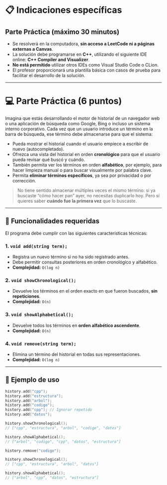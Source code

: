# 📋 Indicaciones específicas

## Parte Práctica (máximo 30 minutos)

- Se resolverá en la computadora, **sin acceso a LeetCode ni a páginas externas a Canvas**.
- La solución debe programarse en **C++**, utilizando el siguiente IDE online: **C++ Compiler and Visualizer**.
- **No está permitido** utilizar otros IDEs como Visual Studio Code o CLion.
- El profesor proporcionará una plantilla básica con casos de prueba para facilitar el desarrollo de la solución.

---

# 💻 Parte Práctica (6 puntos)

Imagina que estás desarrollando el motor de historial de un navegador web o una aplicación de búsqueda como Google, Bing o incluso un sistema interno corporativo. Cada vez que un usuario introduce un término en la barra de búsqueda, ese término debe almacenarse para que el sistema:

- Pueda mostrar el historial cuando el usuario empiece a escribir de nuevo (autocompletado).
- Ofrezca una vista del historial en orden **cronológico** para que el usuario pueda revisar qué buscó y cuándo.
- También permita ver los términos en orden **alfabético**, por ejemplo, para hacer limpieza manual o para buscar visualmente por palabra clave.
- Permita **eliminar términos específicos**, ya sea por privacidad o por corrección.

> No tiene sentido almacenar múltiples veces el mismo término: si ya buscaste “cómo hacer pan” ayer, no necesitas duplicarlo hoy. Pero sí quieres saber **cuándo fue la primera vez** que lo buscaste.

---

## 🎯 Funcionalidades requeridas

El programa debe cumplir con las siguientes características técnicas:

### 1. `void add(string term);`
- Registra un nuevo término si no ha sido registrado antes.
- Debe permitir consultas posteriores en orden cronológico y alfabético.
- **Complejidad:** `O(log n)`

### 2. `void showChronological();`
- Devuelve los términos en el orden exacto en que fueron buscados, **sin repeticiones**.
- **Complejidad:** `O(n)`

### 3. `void showAlphabetical();`
- Devuelve todos los términos en **orden alfabético ascendente**.
- **Complejidad:** `O(n)`

### 4. `void remove(string term);`
- Elimina un término del historial en todas sus representaciones.
- **Complejidad:** `O(log n)`

---

## 🧪 Ejemplo de uso

```cpp
history.add("cpp");
history.add("estructura");
history.add("arbol");
history.add("codigo");
history.add("cpp"); // Ignorar repetido
history.add("datos");

history.showChronological();   
// ["cpp", "estructura", "arbol", "codigo", "datos"]

history.showAlphabetical();  
// ["arbol", "codigo", "cpp", "datos", "estructura"]

history.remove("codigo");

history.showChronological();    
// ["cpp", "estructura", "arbol", "datos"]

history.showAlphabetical();
// ["arbol", "cpp", "datos", "estructura"]

